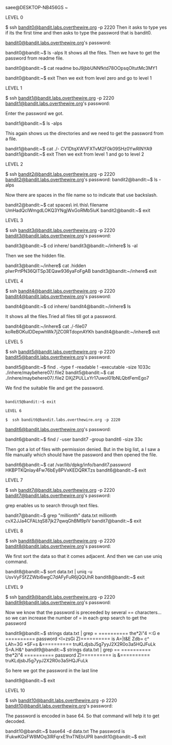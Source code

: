 saee@DESKTOP-NB456GS ~

LEVEL 0

$ ssh bandit0@bandit.labs.overthewire.org -p 2220
Then it asks to type yes if its the first time and then asks to type the password that is bandit0.

bandit0@bandit.labs.overthewire.org's password:

bandit0@bandit:~$ ls -alps
It shows all the files. Then we have to get the password from readme file.

bandit0@bandit:~$ cat readme
boJ9jbbUNNfktd78OOpsqOltutMc3MY1

bandit0@bandit:~$ exit
Then we exit from level zero and go to level 1

LEVEL 1

$ ssh bandit1@bandit.labs.overthewire.org -p 2220
bandit1@bandit.labs.overthewire.org's password:

Enter the password we got.

bandit1@bandit:~$ ls -alps

This again shows us the directories and we need to get the password from a file.

bandit1@bandit:~$ cat ./-
CV1DtqXWVFXTvM2F0k09SHz0YwRINYA9
bandit1@bandit:~$ exit
Then we exit from level 1 and go to level 2

LEVEL 2

$  ssh bandit2@bandit.labs.overthewire.org -p 2220
bandit2@bandit.labs.overthewire.org's password:
bandit2@bandit:~$ ls -alps

Now there are spaces in the file name so to indicate that use backslash.

bandit2@bandit:~$ cat spaces\ in\ this\ filename
UmHadQclWmgdLOKQ3YNgjWxGoRMb5luK
bandit2@bandit:~$ exit

LEVEL 3

$  ssh bandit3@bandit.labs.overthewire.org -p 2220
bandit3@bandit.labs.overthewire.org's password:

bandit3@bandit:~$ cd inhere/
bandit3@bandit:~/inhere$ ls -al

Then we see the hidden file.

bandit3@bandit:~/inhere$ cat .hidden
pIwrPrtPN36QITSp3EQaw936yaFoFgAB
bandit3@bandit:~/inhere$ exit

LEVEL 4

$  ssh bandit4@bandit.labs.overthewire.org -p 2220
bandit4@bandit.labs.overthewire.org's password:

bandit4@bandit:~$ cd inhere/
bandit4@bandit:~/inhere$ ls

It shows all the files.Tried all files till got a password.

bandit4@bandit:~/inhere$ cat ./-file07
koReBOKuIDDepwhWk7jZC0RTdopnAYKh
bandit4@bandit:~/inhere$ exit

LEVEL 5

$  ssh bandit5@bandit.labs.overthewire.org -p 2220
bandit5@bandit.labs.overthewire.org's password:

bandit5@bandit:~$ find . -type f -readable ! -executable -size 1033c
./inhere/maybehere07/.file2
bandit5@bandit:~$ cat ./inhere/maybehere07/.file2
DXjZPULLxYr17uwoI01bNLQbtFemEgo7

We find the suitable file and get the password.

                                                                                                          bandit5@bandit:~$ exit
                                                                                                        LEVEL 6
                                                                                                        $  ssh bandit6@bandit.labs.overthewire.org -p 2220
bandit6@bandit.labs.overthewire.org's password:

bandit6@bandit:~$ find / -user bandit7 -group bandit6 -size 33c

Then got a lot of files with permission denied. But in the big list, a I saw a file manually which should have the password and then opened the file.

bandit6@bandit:~$ cat /var/lib/dpkg/info/bandit7.password
HKBPTKQnIay4Fw76bEy8PVxKEDQRKTzs
bandit6@bandit:~$ exit

LEVEL 7

$  ssh bandit7@bandit.labs.overthewire.org -p 2220
bandit7@bandit.labs.overthewire.org's password:

grep enables us to search through text files.

bandit7@bandit:~$ grep "millionth" data.txt
millionth       cvX2JJa4CFALtqS87jk27qwqGhBM9plV
bandit7@bandit:~$ exit

LEVEL 8

$  ssh bandit8@bandit.labs.overthewire.org -p 2220
bandit8@bandit.labs.overthewire.org's password:

We first sort the data so that it comes adjacent. And then we can use uniq command. 

bandit8@bandit:~$ sort data.txt | uniq -u
UsvVyFSfZZWbi6wgC7dAFyFuR6jQQUhR
bandit8@bandit:~$ exit

LEVEL 9

$  ssh bandit9@bandit.labs.overthewire.org -p 2220
bandit9@bandit.labs.overthewire.org's password:

Now we know that the password is preceeded by several == characters... so we can increase the number of = in each grep search to get the password

bandit9@bandit:~$ strings data.txt | grep =
========== the*2i"4
=:G e
========== password
<I=zsGi
Z)========== is
A=|t&E
Zdb=
c^ LAh=3G
*SF=s
&========== truKLdjsbJ5g7yyJ2X2R0o3a5HQJFuLk
S=A.H&^
bandit9@bandit:~$ strings data.txt | grep ==
========== the*2i"4
========== password
Z)========== is
&========== truKLdjsbJ5g7yyJ2X2R0o3a5HQJFuLk

So here we got the password in the last line

bandit9@bandit:~$ exit

LEVEL 10

$  ssh bandit10@bandit.labs.overthewire.org -p 2220
bandit10@bandit.labs.overthewire.org's password:

The password is encoded in base 64. So that command will help it to get decoded.

bandit10@bandit:~$ base64 -d data.txt
The password is IFukwKGsFW8MOq3IRFqrxE1hxTNEbUPR
bandit10@bandit:~$ exit



                                                                                            


